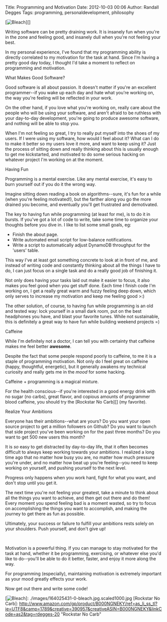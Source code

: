 Title: Programming and Motivation
Date: 2012-10-03 00:06
Author: Randall Degges
Tags: programming, personaldevelopment, philosophy


[![Bleach][]][]

Writing software can be pretty draining work. It is insanely fun when you're in
the zone and feeling good, and insanely dull when you're not feeling your best.

In my personal experience, I've found that my programming ability is directly
correlated to my motivation for the task at hand. Since I'm having a pretty good
day today, I thought I'd take a moment to reflect on programming and motivation.

What Makes Good Software?

Good software is all about passion. It doesn't matter if you're an excellent
programmer--if you wake up each day and hate what you're working on, the way
you're feeling will be reflected in your work.

On the other hand, if you love what you're working on, really care about the
people who will be using your software, and aren't afraid to be ruthless with
your day-to-day development, you're going to produce awesome software, and
nothing will be able to stop you.

When I'm not feeling so great, I try to really put myself into the shoes of my
users. If I were using my software, how would I feel about it? What can I do to
make it better so my users love it more, and want to keep using it? Just the
process of sitting down and really thinking about this is usually enough to get
me kickstarted, and motivated to do some serious hacking on whatever project I'm
working on at the moment.

Having Fun

Programming is a mental exercise. Like any mental exercise, it's easy to burn
yourself out if you do it the wrong way.

Imagine sitting down reading a book on algorithms--sure, it's fun for a while
(when you're feeling motivated!), but the farther along you go the more drained
you become, and eventually you'll get frustrated and demotivated.

The key to having fun while programming (at least for me), is to do it in
bursts. If you've got a lot of code to write, take some time to organize your
thoughts before you dive in. I like to list some small goals, eg:

-   Finish the about page.
-   Write automated email script for low-balance notifications.
-   Write a script to automatically adjust DynamoDB throughput for the 'users'
    table.

This way I've at least got something concrete to look at in front of me, and
instead of writing code and constantly thinking about all the things I have to
do, I can just focus on a single task and do a really good job of finishing it.

Not only does having your tasks laid out make it easier to focus, it also makes
you feel good when you get stuff done. Each time I finish code I'm working on, I
get a really great warm and fuzzy feeling deep down, which only serves to
increase my motivation and keep me feeling good \>:)

The other solution, of course, to having fun while programming is an old and
tested way: lock yourself in a small dark room, put on the best headphones you
have, and blast your favorite tunes. While not sustainable, this is definitely a
great way to have fun while building weekend projects =)

Caffeine

While I'm definitely not a doctor, I can tell you with certainty that caffeine
makes me feel better **awesome**.

Despite the fact that some people respond poorly to caffeine, to me it is a
staple of programming motivation. Not only do I feel great on caffeine (happy,
thoughtful, energetic), but it generally awakens my technical curiosity and
really gets me in the *mood* for some hacking.

Caffeine + programming is a magical mixture.

For the health conscious--if you're interested in a good energy drink with no
sugar (no carbs), great flavor, and copious amounts of programmer blood
caffeine, you should try the [Rockstar No Carb][] (my favorite).

Realize Your Ambitions

Everyone has their ambitions--what are yours? Do you want your open source
project to get a million followers on Github? Do you want to launch that side
project you've been working on for the past three months? Do you want to get 500
new users this month?

It is *so* easy to get distracted by day-to-day life, that it often becomes
difficult to always keep working towards your ambitions. I realized a long time
ago that no matter how busy you are, no matter how much pressure you're under,
and no matter how beat up you're feeling--you need to keep working on yourself,
and pushing yourself to the next level.

Progress only happens when you work hard, fight for what you want, and don't
stop until you get it.

The next time you're not feeling your greatest, take a minute to think about all
the things you want to achieve, and then get out there and do them! Every moment
you spend feeling bad is a moment wasted, so try to focus on accomplishing the
things you want to accomplish, and making the journey to get there as fun as
possible.

Ultimately, your success or failure to fulfill your ambitions rests solely on
your shoulders. Push yourself, and don't give up!

 

Motivation is a powerful thing. If you can manage to stay motivated for the task
at hand, whether it be programming, exercising, or whatever else you'd like to
do--you'll be able to do it better, faster, and enjoy it more along the way.

For programming (especially), maintaining motivation is extremely important as
your mood greatly effects your work.

Now get out there and write some code!

  [Bleach]: http://getfile5.posterous.com/getfile/files.posterous.com/temp-2012-10-02/kHlApjxAutqjdqiFDqbCdGknvsHgIkHgqdzjlCImvkiulaExApHwoxfdsijl/bleach.jpg.scaled696.jpg
  [![Bleach][]]: ./images/164025431-0-bleach.jpg.scaled1000.jpg
  [Rockstar No Carb]: http://www.amazon.com/gp/product/B000NGNEKY/ref=as_li_ss_tl?ie=UTF8&camp=1789&creative=390957&creativeASIN=B000NGNEKY&linkCode=as2&tag=rdegges-20
    "Rockstar No Carb"
